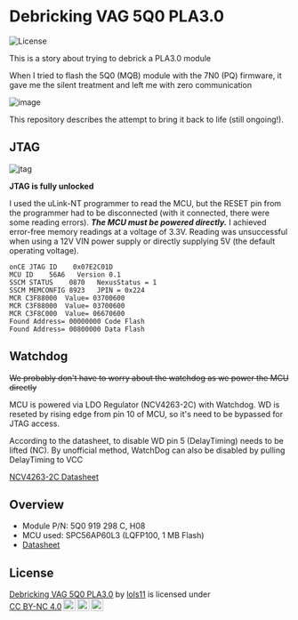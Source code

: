 # Debricking VAG 5Q0 PLA3.0
![License](https://img.shields.io/static/v1?label=license&message=CC-BY-NC-4.0&color=green)

This is a story about trying to debrick a PLA3.0 module



When I tried to flash the 5Q0 (MQB) module with the 7N0 (PQ) firmware, it gave me the silent treatment and left me with zero communication

![image](https://github.com/user-attachments/assets/e4c1b6f5-09e4-42e7-a3d9-83939899047b)

This repository describes the attempt to bring it back to life (still ongoing!).

## JTAG 
![jtag](https://github.com/user-attachments/assets/ec61c51c-9507-4ce5-855a-0019baa4c944)



**JTAG is fully unlocked**

I used the uLink-NT programmer to read the MCU, but the RESET pin from the programmer had to be disconnected (with it connected, there were some reading errors).
***The MCU must be powered directly.*** I achieved error-free memory readings at a voltage of 3.3V. Reading was unsuccessful when using a 12V VIN power supply or directly supplying 5V (the default operating voltage).

```
onCE JTAG ID 	0x07E2C01D
MCU ID    56A6   Version 0.1
SSCM STATUS    0870   NexusStatus = 1 
SSCM MEMCONFIG 8923   JPIN = 0x224
MCR C3F88000  Value= 03700600 
MCR C3F88000  Value= 03700600 
MCR C3F8C000  Value= 06670600 
Found Address= 00000000 Code Flash
Found Address= 00800000 Data Flash
```

## Watchdog

~~We probably don't have to worry about the watchdog as we power the MCU directly~~

MCU is powered via LDO Regulator (NCV4263-2C) with Watchdog. WD is reseted by rising edge from pin 10 of MCU, so it's need to be bypassed for JTAG access. 

According to the datasheet, to disable WD pin 5 (DelayTiming) needs to be lifted (NC). By unofficial method, WatchDog can also be disabled by pulling DelayTiming to VCC


[NCV4263-2C Datasheet](https://www.onsemi.com/download/data-sheet/pdf/ncv4263-2c-d.pdf)

## Overview 

- Module P/N: 5Q0 919 298 C, H08
- MCU used: SPC56AP60L3 (LQFP100, 1 MB Flash)
- [Datasheet](https://www.st.com/en/automotive-microcontrollers/spc56ap60l3.html)


## License
<p xmlns:cc="http://creativecommons.org/ns#" xmlns:dct="http://purl.org/dc/terms/"><a property="dct:title" rel="cc:attributionURL" href="https://github.com/lols11/Debricking-VAG-5Q0-PLA3.0">Debricking VAG 5Q0 PLA3.0</a> by <a rel="cc:attributionURL dct:creator" property="cc:attributionName" href="https://github.com/lols11">lols11</a> is licensed under <a href="https://creativecommons.org/licenses/by-nc/4.0/?ref=chooser-v1" target="_blank" rel="license noopener noreferrer" style="display:inline-block;">CC BY-NC 4.0<img style="height:22px!important;margin-left:3px;vertical-align:text-bottom;" src="https://mirrors.creativecommons.org/presskit/icons/cc.svg?ref=chooser-v1" alt=""><img style="height:22px!important;margin-left:3px;vertical-align:text-bottom;" src="https://mirrors.creativecommons.org/presskit/icons/by.svg?ref=chooser-v1" alt=""><img style="height:22px!important;margin-left:3px;vertical-align:text-bottom;" src="https://mirrors.creativecommons.org/presskit/icons/nc.svg?ref=chooser-v1" alt=""></a></p>




